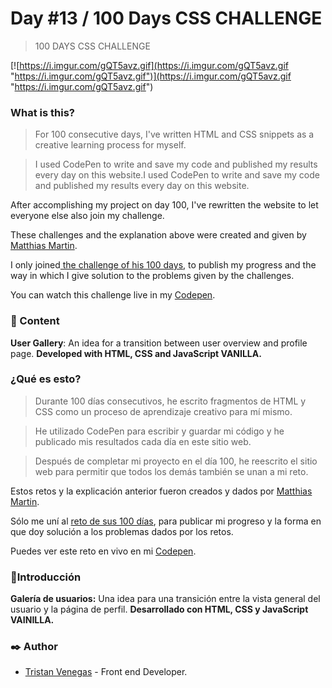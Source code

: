 # Day #13 / 100 Days CSS CHALLENGE
> 100 DAYS CSS CHALLENGE

[![https://i.imgur.com/gQT5avz.gif](https://i.imgur.com/gQT5avz.gif "https://i.imgur.com/gQT5avz.gif")](https://i.imgur.com/gQT5avz.gif "https://i.imgur.com/gQT5avz.gif")

### What is this?
> For 100 consecutive days, I've written HTML and CSS snippets as a creative learning process for myself.

> I used CodePen to write and save my code and published my results every day on this website.I used CodePen to write and save my code and published my results every day on this website.
> 
After accomplishing my project on day 100, I've rewritten the website to let everyone else also join my challenge.

These challenges and the explanation above were created and given by [Matthias Martin](https://www.stichwort-m.de/ "Matthias Martin").

I only joined[ the challenge of his 100 days](https://100dayscss.com/how-to/ " the challenge of his 100 days"), to publish my progress and the way in which I give solution to the problems given by the challenges.

You can watch this challenge live in my [Codepen](https://codepen.io/TristanVenegas/pen/yLRZPwE "Codepen").

### 📄 Content
**User Gallery**: An idea for a transition between user overview and profile page.
**Developed with HTML, CSS and JavaScript VANILLA.**

### ¿Qué es esto?

> Durante 100 días consecutivos, he escrito fragmentos de HTML y CSS como un proceso de aprendizaje creativo para mí mismo.

> He utilizado CodePen para escribir y guardar mi código y he publicado mis resultados cada día en este sitio web.

> Después de completar mi proyecto en el día 100, he reescrito el sitio web para permitir que todos los demás también se unan a mi reto.

Estos retos y la explicación anterior fueron creados y dados por [Matthias Martin](https://www.stichwort-m.de/ "Matthias Martin").

Sólo me uní al [reto de sus 100 días](https://100dayscss.com/how-to/ "reto de sus 100 días"), para publicar mi progreso y la forma en que doy solución a los problemas dados por los retos.

Puedes ver este reto en vivo en mi [Codepen](https://codepen.io/TristanVenegas/pen/yLRZPwE "Codepen").

###  📄Introducción
**Galería de usuarios:** Una idea para una transición entre la vista general del usuario y la página de perfil.
**Desarrollado con HTML, CSS y JavaScript VAINILLA.**

### ✒️  Author
- [Tristan Venegas](https://github.com/TG-VA "Tristan Venegas") - Front end Developer.